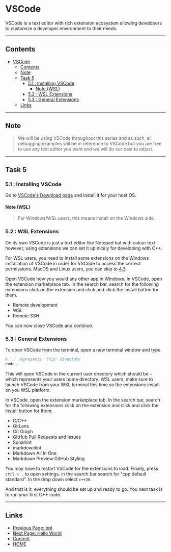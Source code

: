 # VSCode

VSCode is a text editor with rich extension ecosystem allowing developers to customize a developer environment to their needs.

---

## Contents

- [VSCode](#vscode)
  - [Contents](#contents)
  - [Note](#note)
  - [Task 5](#task-5)
    - [5.1 : Installing VSCode](#51--installing-vscode)
      - [Note (WSL)](#note-wsl)
    - [5.2 : WSL Extensions](#52--wsl-extensions)
    - [5.3 : General Extensions](#53--general-extensions)
  - [Links](#links)

---

## Note

> We will be using VSCode throughout this series and as such, all debugging examples will be in reference to VSCode but you are free to use any text editor you want and we will do our best to adjust.

---

## Task 5

### 5.1 : Installing VSCode

Go to [VSCode's Download page](https://code.visualstudio.com/download) and install it for your host OS.

#### Note (WSL)

> For Windows/WSL users, this means install on the Windows side.

### 5.2 : WSL Extensions

On its own VSCode is just a text editor like Notepad but with colour text however, using extensions we can set it up nicely for developing with C++.

For WSL users, you need to install some extensions on the Windows installation of VSCode in order for VSCode to access the correct permissions. MacOS and Linux users, you can skip to [4.3](#43--general-extensions).

Open VSCode how you would any other app in Windows. In VSCode, open the extension marketplace tab. In the search bar, search for the following extensions click on the extension and click and click the install button for them.

- Remote development
- WSL
- Remote SSH

You can now close VSCode and continue.

### 5.3 : General Extensions

To open VSCode from the terminal, open a new terminal window and type.

```sh
# `.` represents 'this' directory
code .
```

This will open VSCode in the current user directory which should be `~` which represents your users home directory. WSL users, make sure to launch VSCode from your WSL terminal this time so the extensions install on you WSL platform.

In VSCode, open the extension marketplace tab. In the search bar, search for the following extensions click on the extension and click and click the install button for them.

- C/C++
- GitLens
- Git Graph
- GitHub Pull Requests and Issues
- Sonarlint
- markdownlint
- Markdown All In One
- Markdown Preview GitHub Styling

You may have to restart VSCode for the extensions to load. Finally, press `ctrl + ,` to open settings. in the search bar search for "cpp default standard". In the drop down select `c++20`.

And that is it, everything should be set up and ready to go. You next task is to run your first C++ code.

---

## Links

- [Previous Page: bpt](/content/week0/tasks/bpt.md)
- [Next Page: Hello World](/content/week0/tasks/helloworld.md)
- [Content](/content/README.md)
- [HOME](/README.md)
